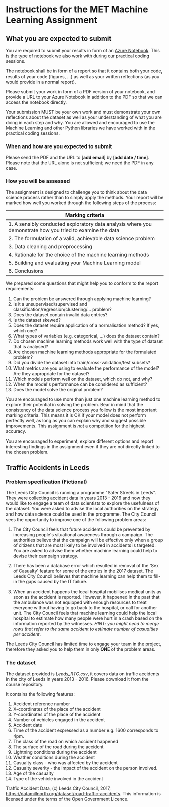 # Instructions for the MET Machine Learning Assignment

## What you are expected to submit

You are required to submit your results in form of an [Azure Notebook](https://notebooks.azure.com/). This is the type of notebook we also work with during our practical coding sessions.

The notebook shall be in form of a report so that it contains both your code, results of your code (figures, ...) as well as your written reflections (as you would provide in a normal report).

Please submit your work in form of a PDF version of your notebook, and provide a URL to your Azure Notebook in addition to the PDF so that we can access the notebook directly.

Your submission MUST be your own work and must demonstrate your own reflections about the dataset as well as your understanding of what you are doing in each step and why. You are allowed and encouraged to use the Machine Learning and other Python libraries we have worked with in the practical coding sessions.

### When and how are you expected to submit

Please send the PDF and the URL to [**add email**] by [**add date / time**].
Please note that the URL alone is not sufficient; we need the PDF in any case.

### How you will be assessed

The assignment is designed to challenge you to think about the data science process rather than to simply apply the methods. Your report will be marked how well you worked through the following steps of the process:

|Marking criteria|
|------|
|1. A sensibly conducted exploratory data analysis where you demonstrate how you tried to examine the data|
|2. The formulation of a valid, achievable data science problem|
|3. Data cleaning and preprocessing|
|4. Rationale for the choice of the machine learning methods|
|5. Building and evaluating your Machine Learning model |
|6. Conclusions|

We prepared some questions that might help you to conform to the report requirements:

1. Can the problem be answered through applying machine learning?
2. Is it a unsupervised/supervised and classification/regression/clustering/... problem?
3. Does the dataset contain invalid data entries?
4. Is the dataset skewed?
5. Does the dataset require application of a normalisation method? If yes, which one?
6. What types of variables (e.g. categorical, ...) does the dataset contain?
7. Do chosen machine learning methods work well with the type of dataset that is analysed?
8. Are chosen machine learning methods appropriate for the formulated problem?
9. Did you divide the dataset into train/cross-validation/test subsets?
10. What metrics are you using to evaluate the performance of the model? Are they appropriate for the dataset?
11. Which models perform well on the dataset, which do not, and why?
12. When the model's performance can be considered as sufficient?
13. Does the model solve the original problem?

You are encouraged to use more than just one machine learning method to explore their potential in solving the problem. Bear in mind that the consistency of the data science process you follow is the most important marking criteria. This means it is OK if your model does not perform perfectly well, as long as you can explain why and suggest possible improvements. This assignment is _not_ a competition for the highest accuracy.

You are encouraged to experiment, explore different options and report interesting findings in the assignment even if they are not directly linked to the chosen problem.

## Traffic Accidents in Leeds

### Problem specification (Fictional)
The Leeds City Council is running a programme "Safer Streets in Leeds". They were collecting accident data in years 2013 - 2016 and now they would like to engage a team of data scientists to explore the usefulness of the dataset. You were asked to advise the local authorities on the strategy and how data science could be used in the programme. The City Council sees the opportunity to improve one of the following problem areas:

1. The City Council feels that future accidents could be prevented by increasing people's situational awareness through a campaign. The authorities believe that the campaign will be effective only when a group of citizens that are most likely to be involved in accidents is targeted. You are asked to advise them whether machine learning could help to devise their campaign strategy.

2. There has been a database error which resulted in removal of the 'Sex of Casualty' feature for some of the entries in the 2017 dataset. The Leeds City Council believes that machine learning can help them to fill-in the gaps caused by the IT failure.

3. When an accident happens the local hospital mobilises medical units as soon as the accident is reported. However, it happened in the past that the ambulance was not equipped with enough resources to treat everyone without having to go back to the hospital, or call for another unit. The City Council feels that machine learning could help the local hospital to estimate how many people were hurt in a crash based on the information reported by the witnesses. *HINT: you might need to merge rows that refer to the same accident to estimate number of casualties per accident*.

The Leeds City Council has limited time to engage your team in the project, therefore they asked you to help them in only <b>ONE</b> of the problem areas.

### The dataset

The dataset provided is *Leeds_RTC.csv*, it covers data on traffic accidents in the city of Leeds in years 2013 - 2016. Please download it from the course repository.

It contains the following features:
1. Accident reference number
2. X-coordinates of the place of the accident
3. Y-coordinates of the place of the accident
4. Number of vehicles engaged in the accident
5. Accident date
6. Time of the accident expressed as a number e.g. 1600 corresponds to 4pm.
7. The class of the road on which accident happened
8. The surface of the road during the accident
9. Lightning conditions during the accident
10. Weather conditions during the accident
11. Casualty class - who was affected by the accident
12. Casualty severity - the impact of the accident on the person involved.
13. Age of the casualty
14. Type of the vehicle involved in the accident

Traffic Accident Data, (c) Leeds City Council, 2017, https://datamillnorth.org/dataset/road-traffic-accidents. This information is licensed under the terms of the Open Government Licence.
